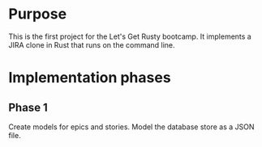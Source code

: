 # Purpose

This is the first project for the Let's Get Rusty bootcamp. It implements a JIRA clone in Rust that runs on the command line.

# Implementation phases
## Phase 1
Create models for epics and stories. Model the database store as a JSON file.


